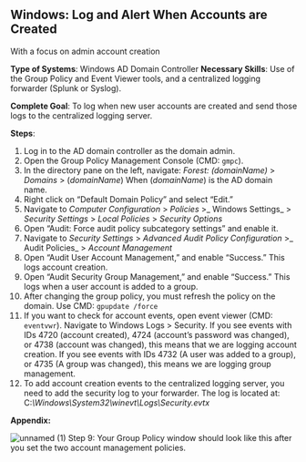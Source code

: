 ## Windows: Log and Alert When Accounts are Created  
With a focus on admin account creation  

**Type of Systems**: Windows AD Domain Controller
**Necessary Skills**: Use of the Group Policy and Event Viewer tools, and a centralized logging forwarder (Splunk or Syslog).

**Complete Goal**: To log when new user accounts are created and send those logs to the centralized logging server.

**Steps**:  
1. Log in to the AD domain controller as the domain admin.
2. Open the Group Policy Management Console (CMD: `gmpc`).
3. In the directory pane on the left, navigate: _Forest: (domainName)_ > _Domains_ >
(_domainName_) When (_domainName_) is the AD domain name.
4. Right click on “Default Domain Policy” and select “Edit.”
5. Navigate to _Computer Configuration_ > _Policies_ >_ Windows Settings_ > _Security
Settings_ > _Local Policies_ > _Security Options_
6. Open “Audit: Force audit policy subcategory settings” and enable it.
7. Navigate to _Security Settings_ > _Advanced Audit Policy Configuration_ >_ Audit Policies_ >
_Account Management_
9. Open “Audit User Account Management,” and enable “Success.” This logs account creation.
10. Open “Audit Security Group Management,” and enable “Success.” This logs when a user account
is added to a group.
11. After changing the group policy, you must refresh the policy on the domain.
Use CMD: `gpupdate /force`
12. If you want to check for account events, open event viewer (CMD: `eventvwr`). Navigate
 to Windows Logs > Security. If you see events with IDs 4720 (account created),
 4724 (account’s password was changed), or 4738 (account was changed), this means that we are
logging account creation. If you see events with IDs 4732 (A user was added to a group),
 or 4735 (A group was changed), this means we are logging group management.
13. To add account creation events to the centralized logging server, you need to add
the security log to your forwarder. The log is located at:
 C:_\Windows\System32\winevt\Logs\Security.evtx_

**Appendix:**

![unnamed (1)](https://github.com/UMCST/CCDC2024-UMaine-Playbook/assets/79597328/2e67a44e-a17c-4616-9014-7172014dd762)
Step 9: Your Group Policy window should look like this after you set the two account 
management policies.






























